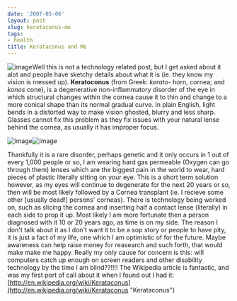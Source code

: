 ```yaml
---
date: '2007-05-06'
layout: post
slug: kerataconus-me
tags:
- health
title: Kerataconus and Me
---
```


![image](http://upload.wikimedia.org/wikipedia/en/f/f3/KC-lens.jpg)Well
this is not a technology related post, but I get asked about it alot and
people have sketchy details about what it is (ie. they know my vision is
messed up). **Keratoconus** (from Greek: *kerato-* horn, cornea; and
*konos* cone), is a degenerative non-inflammatory disorder of the eye in
which structural changes within the cornea cause it to thin and change
to a more conical shape than its normal gradual curve. In plain English,
light bends in a distorted way to make vision ghosted, blurry and less
sharp. Glasses cannot fix this problem as they fix issues with your
natural lense behind the cornea, as usually it has improper focus.  
  
![image](http://upload.wikimedia.org/wikipedia/en/9/9a/Keratoconus1-800.jpg)![image](http://upload.wikimedia.org/wikipedia/en/b/b5/Kc_simulation.jpg)  
  
Thankfully it is a rare disorder, perhaps genetic and it only occurs in
1 out of every 1,000 people or so, I am wearing hard gas permeable
(Oxygen can go through them) lenses which are the biggest pain in the
world to wear, hard pieces of plastic literally sitting on your eye.
This is a short term solution however, as my eyes will continue to
degenerate for the next 20 years or so, then will be most likely
followed by a Cornea transplant (ie. I recieve some other [usually
dead!] persons' corneas). There is technology being worked on, such as
slicing the cornea and inserting half a contact lense (literally) in
each side to prop it up. Most likely I am more fortunate then a person
diagnosed with it 10 or 20 years ago, as time is on my side. The reason
I don't talk about it as I don't want it to be a sop story or people to
have pity, it is just a fact of my life, one which I am optimistic of
for the future. Maybe awareness can help raise money for reasearch and
such forth, that would make make me happy. Really my only cause for
concern is this: will computers catch up enough on screen readers and
other disability technology by the time I am blind??!!!! The Wikipedia
article is fantastic, and was my first port of call about it when I
found out I had it:
[http://en.wikipedia.org/wiki/Kerataconus](http://en.wikipedia.org/wiki/Kerataconus "Kerataconus")
